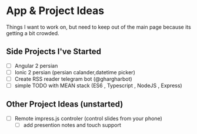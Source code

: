 # App & Project Ideas

Things I want to work on, but need to keep out of the main page because its getting a bit crowded.

## Side Projects I've Started
- [ ] Angular 2 persian
- [ ] Ionic 2 persian (persian calander,datetime picker)
- [ ] Create RSS reader telegram bot (@ghargharbot)
- [ ] simple TODO with MEAN stack (ES6 , Typescript , NodeJS , Express)
## Other Project Ideas (unstarted)

- [ ] Remote impress.js controler (control slides from your phone)
	- [ ] add presention notes and touch support
